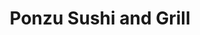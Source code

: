 ---
layout: place
title: "Ponzu Sushi and Grill"
permalink: /nebraska/omaha/ponzu-sushi-and-grill.html
stateAbbr: NE
stateName: Nebraska
cityName: Omaha
seo:
  name: "Ponzu Sushi and Grill"
  type: Restaurant
  links: https://www.ponzusushiandgrill.com/
description: "Trendy spot for contemporary takes on sushi, Asian  Fusion grilled plates & stylish cocktails. Looking for sushi in Omaha, Nebraska? Check out Ponzu Sushi an..."
place_id: ChIJv6Y3BFKMk4cRLPMrSI3pOjY
photos:
  - name: >-
      places/ChIJv6Y3BFKMk4cRLPMrSI3pOjY/photos/AeeoHcKCNSo2Aivg_8u84CVTUJg1Kp8OXdXpmcvoamQs71UbSliP81oMmQxToDC9w_EOFY36U-IbSCqLD-HMYtbgp--qk5X3PS2hMPLOD6FmRfvmj_v2xzaAqMKm7Js-lFHJhG-Roe9PTgYEn7XQ788q1amQRiNapGy0ScpbhbaPmHytg5EqyC1WjmEBoZFSQW0txkDziXDJvb11lvqHBEU8E1esr_mFQdJBz-UcQ8ASEV6gL8BX3mWNqLTQ7rNkYHccj6Ggzsxq_RpHFuFQuq-slNCXZynINgsv7T5ZRMDvpMJ6ZuhmPQ8atUMRbiPMN_bM-xx0U5vgumEvFY8AxPVKkUrBlmbnqkpkQ2fWQnNacxQfDaUkKG5BX1v_RaxYV06UlCf87zeMv7ihx3-u4ApDNSa2w9ebXW9XddHyIjtlR00NvQ27
    widthPx: 3024
    heightPx: 4032
    authorAttributions:
      - displayName: Joe D
        uri: https://maps.google.com/maps/contrib/100995963786533799499
        photoUri: >-
          https://lh3.googleusercontent.com/a-/ALV-UjVvH5GNqK1zvFTPeUbSI6VdXZYxsgeWpSqJXGAO8RzOwwcGJDsD1w=s100-p-k-no-mo
    flagContentUri: >-
      https://www.google.com/local/imagery/report/?cb_client=maps_api_places.places_api&image_key=!1e10!2sCIHM0ogKEICAgID5uKSfsQE&hl=en-US
    googleMapsUri: >-
      https://www.google.com/maps/place//data=!3m4!1e2!3m2!1sCIHM0ogKEICAgID5uKSfsQE!2e10!4m2!3m1!1s0x87938c520437a6bf:0x363ae98d482bf32c
  - name: >-
      places/ChIJv6Y3BFKMk4cRLPMrSI3pOjY/photos/AeeoHcJMvZFP8W6bPhG3zTvT0YqV04-Y0uGDNDZh8gip6y1-3QPwQcJ16IlF5KLGMfMU6Xr0p9TX0F43CBm1fgHwYNXJFwapnTtb6JXbpX6JIZzHjca86qthnKPZcoLs_L8T-HjEPRJO645GBuh7rnKdA4me6JDKeJxH9aq6OBQcG7ZqLMYgQ6Xuwc1G5AF3yEFBLT7jMQRuXD3Wt4u07QOHPKteyn5ee6eSfL8Er72bNIYovsNqQ3_utrcnoHBJixJLhde8NDckrHyeyLrdwgNEXtEvO3WI-GpPGtUAIiiKASSTSg9mVYuceu5ocfYScMjBGEOhBvJICAqdA0xCBt69KwZ26b85FcPI91z0AsppWLyAliJuIIW9v6riGCKfFz8ktEjTUf_whpWDdQymMxE8VLO5kY5ZQlsF_kevH_-PNe6UmO9P
    widthPx: 1125
    heightPx: 590
    authorAttributions:
      - displayName: Jack Henry
        uri: https://maps.google.com/maps/contrib/115253398101150911387
        photoUri: >-
          https://lh3.googleusercontent.com/a-/ALV-UjVZPwrL64Z3XOK0n1ytlHACTwkkmqytDR2ieD-tLh-o-mLH9OY1CQ=s100-p-k-no-mo
    flagContentUri: >-
      https://www.google.com/local/imagery/report/?cb_client=maps_api_places.places_api&image_key=!1e10!2sCIHM0ogKEICAgICs5JKIsAE&hl=en-US
    googleMapsUri: >-
      https://www.google.com/maps/place//data=!3m4!1e2!3m2!1sCIHM0ogKEICAgICs5JKIsAE!2e10!4m2!3m1!1s0x87938c520437a6bf:0x363ae98d482bf32c
  - name: >-
      places/ChIJv6Y3BFKMk4cRLPMrSI3pOjY/photos/AeeoHcJLUuiOm0GsvgF3RwE83dlfiGgTTGglZ_fGMVI_OYpb7Bz4Exqp_9FIDGYoPxqNcniH2vkKSb5VqpGs4yYlclQhvf9dp5NDv62-sP43X8HjM5qyq6_yucAhJlQCXSEAqwJbUKqj1wcRwGDcHDtc5aWbX4w-RjJBrdbBD-RTPV8-OLvlcwhYz2uaz-Co4y7iNDnIF9mhfwZyBtIKZpoHvqJ5oEK7S0NIlD23Vf2Vty9ix7sTp9JqUQYUQ9_hCRbRonPhdb7JJ879f8SZvfkjl9OXFAHbFky5lzCo5lJS6EIa7rcfppYpkYKG1_qxmKfMQChqkCFd1XJg4V-3J3wkGc0MLUn7FMeEbVkqNl3csu3a8giqK8aXxNE6zo4e8sLDBQ7wWUr-uII8gG_yBhgZTDFjU_BY9BNRvIJuliifjV_LRWgM
    widthPx: 3600
    heightPx: 4800
    authorAttributions:
      - displayName: Leandra Escobedo
        uri: https://maps.google.com/maps/contrib/115270387141800818180
        photoUri: >-
          https://lh3.googleusercontent.com/a-/ALV-UjUF8LE6WxM87R2qMcuWBFvI5eifxZZvYEr_6KfNYTAmOZ7uZwrfcA=s100-p-k-no-mo
    flagContentUri: >-
      https://www.google.com/local/imagery/report/?cb_client=maps_api_places.places_api&image_key=!1e10!2sCIHM0ogKEICAgIDjvcuskQE&hl=en-US
    googleMapsUri: >-
      https://www.google.com/maps/place//data=!3m4!1e2!3m2!1sCIHM0ogKEICAgIDjvcuskQE!2e10!4m2!3m1!1s0x87938c520437a6bf:0x363ae98d482bf32c
  - name: >-
      places/ChIJv6Y3BFKMk4cRLPMrSI3pOjY/photos/AeeoHcIgoHZTKCQbebwOqSI0RTfgEFVbhxNl9veeAEPObvFU8W_7_di3-0CS5qDOzIwfqB-jQIZSBw-JuIpgho6VVW55M65Y0qoRgH8QrhecMBz8azjKVfsCjuX-oaAQB0WnyPg6m_mGtNWiGRPDfS8076PWQ7OGf9XInbbrSAszymQfEdFdbA8li_KtoQUtqfsIVNkvfFJxzFotgi7hhnKHjoyKNzh8bTURQcjlAZ6ZPcXR4a_rbBzn7YNYq1TCMhYrmkIvdj0LW7ONUmzhCjcNIgt3-bdEwoLCcHL1eUc1N6P-A95samDnXHulTPYzgoWqT_aOCz-zk8N6PmrUv4jouHPMsGhp0sKJJoZ5VrtbB8gNP2GZzcXeKkg792MCVHntrjMMIttPVf-Gakqr5pjLEcyY6rd84moiIZDleDkg8gubXg
    widthPx: 4032
    heightPx: 3024
    authorAttributions:
      - displayName: Joe D
        uri: https://maps.google.com/maps/contrib/100995963786533799499
        photoUri: >-
          https://lh3.googleusercontent.com/a-/ALV-UjVvH5GNqK1zvFTPeUbSI6VdXZYxsgeWpSqJXGAO8RzOwwcGJDsD1w=s100-p-k-no-mo
    flagContentUri: >-
      https://www.google.com/local/imagery/report/?cb_client=maps_api_places.places_api&image_key=!1e10!2sCIHM0ogKEICAgID5uKSfcQ&hl=en-US
    googleMapsUri: >-
      https://www.google.com/maps/place//data=!3m4!1e2!3m2!1sCIHM0ogKEICAgID5uKSfcQ!2e10!4m2!3m1!1s0x87938c520437a6bf:0x363ae98d482bf32c
  - name: >-
      places/ChIJv6Y3BFKMk4cRLPMrSI3pOjY/photos/AeeoHcKAU7e09onSCxiP61OayMIHd1b0nDzrIQBtMlHpDf5dcUkSWWDZqGi5foFfEaktqBk7Q6-33BcJmXdcuOXnfbZO6mQ_kABam30m6R9hn04RXU0C-jVAAVJ3UE4kh7GQAAygSNzdHM2dHbi8bf3xzqJZf-JTEEYvFtg1usvdCLjHPnbPT1w3lQspDbKvpAIlr3gnJgOfqDo-U83swdukrUKxSpvMBgBXc8C-xps_VU6aP9OqX3vJUZaI1LOQkdbMZZtraaCvXgmeeDeXGkDf2RKpEQoRBAxKxsPRbqftgWjx9Ld8F4So8BkkZkPOlURU2_7TitjN1rMutiUcXsj95htTFqNsDYI1_QiQYY4PbRQ2qqS6ZhFK1YGwbHr7TjQ1hFWrU-ssciNTSDUikgdofD3UDYhD1Dqvu5nHKkcY_jeU7A
    widthPx: 4032
    heightPx: 3024
    authorAttributions:
      - displayName: '& So On • Net'
        uri: https://maps.google.com/maps/contrib/111919168884137753907
        photoUri: >-
          https://lh3.googleusercontent.com/a-/ALV-UjWmAZHDTJZjtDTM3BKNl2s0Sha_qamnnyXIl_D7SnytGp9haYxtXA=s100-p-k-no-mo
    flagContentUri: >-
      https://www.google.com/local/imagery/report/?cb_client=maps_api_places.places_api&image_key=!1e10!2sCIHM0ogKEICAgID6iaf1Jw&hl=en-US
    googleMapsUri: >-
      https://www.google.com/maps/place//data=!3m4!1e2!3m2!1sCIHM0ogKEICAgID6iaf1Jw!2e10!4m2!3m1!1s0x87938c520437a6bf:0x363ae98d482bf32c
  - name: >-
      places/ChIJv6Y3BFKMk4cRLPMrSI3pOjY/photos/AeeoHcIqlpGokhXpx5S6dbtdpoPxbUiwZSdHoMRv-1Z1msuwP8MYM1-AE21Xq2cb8M84rZPtCL5FD0Sx2q6AOt0z15wiqSEFelj2gjvdDUSlcSA1rXB15KkhLLqUrm1M78jYUO2kGatYydh4IU950lhfngbQZo4AS39YYSADiR2JdllDCNxMU9QCSOkc49VLX64x3A5d44SNbXrKHzYiCwvaMkFfyqo9R1Zvz7Wkd3ns9xYruCFBKJfayx5wmS59Q7WKTwGaSRTcbVCCm_kE9M-1ni3vq2JHVOwHYUd8cbFH4ynCC4xIMNdltrm494m6300b5Qd_CCsWOkAOSL67eAmxUIjJE4TwETseCE92mtLD80pB6ok1rCvgPQumd5dzZmxSJZIwrRoA4AlAyfkB3zyGm2JL1Fs4gilAp7zEa7fA9ryQe9lWAZidtCzmDb3dXQ
    widthPx: 3468
    heightPx: 4624
    authorAttributions:
      - displayName: Frankie MacGregor
        uri: https://maps.google.com/maps/contrib/102304394388582839310
        photoUri: >-
          https://lh3.googleusercontent.com/a-/ALV-UjVhJxnL3Yxc3pmLX8ua6r9LovkIXNRWZj7ufc_-jOjcd-wQmuUpfQ=s100-p-k-no-mo
    flagContentUri: >-
      https://www.google.com/local/imagery/report/?cb_client=maps_api_places.places_api&image_key=!1e10!2sCIABIhAGbyfQvhT4IGfgo8YACaoe&hl=en-US
    googleMapsUri: >-
      https://www.google.com/maps/place//data=!3m4!1e2!3m2!1sCIABIhAGbyfQvhT4IGfgo8YACaoe!2e10!4m2!3m1!1s0x87938c520437a6bf:0x363ae98d482bf32c
  - name: >-
      places/ChIJv6Y3BFKMk4cRLPMrSI3pOjY/photos/AeeoHcIhXgZ_Bd-KOsk5JCDlceqtMgGO9KGLMT24qEYcBKPvLxGlt30K9b6JoLDmyL_E0AO0e_FAPRVNZ3od0LgviQs_DunYP0znM6KVzwh21Tdyr_wBRyjx8m_wPIQPzZ0cbIiUPdv2Zv0ezBogPOHYQldh2OJBe-lf_h1n8g3xkZuXq6zeGD-wD_Om3UoaIu3aAz6_UbLKgZAzsU0zeyFx44F6IGSQkZHEyupV8du2X7XXhYTga2s_xD8YrQ94CaU2fOnbiP6qylq_cN-IwmCXbfptJMWHAkYpkdLg3Oamqln34hyi4BRYgooveyPw238DcQvaHgOV1NMkmYcASGBxMG3hl4IQ8muSp5WufjIzcM47SGkIb25ldPydc6UKc-LcO6WTQKl2FNsdqZKMWfqma8erz3CHf41mqvelMcrCLR2h5w
    widthPx: 4032
    heightPx: 3024
    authorAttributions:
      - displayName: keith peterson
        uri: https://maps.google.com/maps/contrib/110757449021298893994
        photoUri: >-
          https://lh3.googleusercontent.com/a-/ALV-UjUbbPnmLAmQQ3P-ivPCgojb7_4Tr-oWqOhLfORaxfR5kcnU2MGR=s100-p-k-no-mo
    flagContentUri: >-
      https://www.google.com/local/imagery/report/?cb_client=maps_api_places.places_api&image_key=!1e10!2sCIHM0ogKEICAgICOnpShUg&hl=en-US
    googleMapsUri: >-
      https://www.google.com/maps/place//data=!3m4!1e2!3m2!1sCIHM0ogKEICAgICOnpShUg!2e10!4m2!3m1!1s0x87938c520437a6bf:0x363ae98d482bf32c
  - name: >-
      places/ChIJv6Y3BFKMk4cRLPMrSI3pOjY/photos/AeeoHcLt9v1JgfWyRkFi1hq1VuPJhcCe-A6ZAW8_iKS9GO7Ib8HRS0MFTVQhBbf8i8QPRV1rawMweOlZXSWCKUyF99ey42o8hqEoR2eZ9jzCLfANS9fbNAVZ3GpEyiXIZYb_vUoM-Oin8AFz94Kzv3ieIYjf9k24JDgHHGjSP5Cuofqeo0Y5psfewC-dc5qVxERb4xt6ZMbJ5CVJxoU8dSOA8COhjYx3Vph-viAGdMT22Z8u0Y09iX7qnTUCCAHBgF9_oIgEYknZWrSgOJxdDeOz_vS7eWOWFt_haKAcG68-MEwb8uxMkGax6NV59WiWnShLAKjj--hKBELb_ijNV_L6aQE-s6_We2bw4e3B3gtX-lguRNpp1AQ9gGyTPj3zjGyHBskkcW7H97YiHeTucVLUVq2HBnSpKZEAh5gJEpQFChnQ6FaI
    widthPx: 3000
    heightPx: 4000
    authorAttributions:
      - displayName: Jared
        uri: https://maps.google.com/maps/contrib/111956624342089757185
        photoUri: >-
          https://lh3.googleusercontent.com/a-/ALV-UjXufMBVU0kIpncVgAdfqDEEtzzaxFhH1DJe4h4Zp6miKAHMGQ=s100-p-k-no-mo
    flagContentUri: >-
      https://www.google.com/local/imagery/report/?cb_client=maps_api_places.places_api&image_key=!1e10!2sCIHM0ogKEICAgICKs8ibiQE&hl=en-US
    googleMapsUri: >-
      https://www.google.com/maps/place//data=!3m4!1e2!3m2!1sCIHM0ogKEICAgICKs8ibiQE!2e10!4m2!3m1!1s0x87938c520437a6bf:0x363ae98d482bf32c
  - name: >-
      places/ChIJv6Y3BFKMk4cRLPMrSI3pOjY/photos/AeeoHcLEZTsSEQF0jXr_lif-uotUMwFhy5tdplNNm6PMazyd_R8ht0mkYskioKcn5Q3h0FaF6AMT3FFVtnRA8qbWct5ci1PqZJVio946cl5oVdEkvQUyWHYrhmufNXnJYsqVrsVl311QGoevDk13xHE2hCnnHhH4Yuw8I4otZrY4ThP1iFhfWO9DvNrF_I_4BdNAA43tZUzxmRtfkKY61b8v6ngW2hI7lsFMZwirM4B1ybD3qP13jLV7VV-xGvJINuwWs6F_-Fy4dZ_a0TrofmMSk8hlm4QIFkyKpyzzh-R9qes1FKfK_VLQsQyd9D0SvGUi0evLUf23XoBy_xay09Xo03PxoAjx4sP3-e653NOynliSnwSVecT0YfeakC4ocNWrqi7-1TfbU2CGoRoPOCi_xT4A2PZwOepM6QDvaPsrkkh-QeQQ
    widthPx: 1816
    heightPx: 3172
    authorAttributions:
      - displayName: Marti Williams
        uri: https://maps.google.com/maps/contrib/101622848225159581477
        photoUri: >-
          https://lh3.googleusercontent.com/a/ACg8ocIF6whAtCKxTG07Pv6LZ-agAtajj7k8dZW81MvBcMsV3QMNdf0=s100-p-k-no-mo
    flagContentUri: >-
      https://www.google.com/local/imagery/report/?cb_client=maps_api_places.places_api&image_key=!1e10!2sCIHM0ogKEICAgIDL_8W40wE&hl=en-US
    googleMapsUri: >-
      https://www.google.com/maps/place//data=!3m4!1e2!3m2!1sCIHM0ogKEICAgIDL_8W40wE!2e10!4m2!3m1!1s0x87938c520437a6bf:0x363ae98d482bf32c
  - name: >-
      places/ChIJv6Y3BFKMk4cRLPMrSI3pOjY/photos/AeeoHcLESFAv-DkLg22Nxauu6JTh5EdcIryCO8h_fQM6ozCIt5QGmY9947r-P-g1VqaCoiBlNCPFEFUJLc_FydUT2PLDxlGjbkFiR-J-4DJm4TfcE58X53yI89uwCqSzPSMFhA0CDSmCc1OfsJ_PUYyKE0sXgs8VFiKRHVeDt8nNNG3nqfRfpUwSTiIJ5lavDvZaZCaB8iHE2-tiDY_gxWIhyw8WuB2Wj_e-Qan20DI7Bw3xAzFNn_v6jM1NgAMpDtt6eEXj6lBddBU3LQP4Mix7AHZq_LKSuiNldNB2pCeXe8ZMfi3bdixISd33MEcRNEeKUQrq1aMEUGJkFegCH_jvZJEeQYarPmECm3iDcho7JghmglpC5WgcIGTLAM22r7Ijs0I2OXDx6tun5SmPV2gGVcL1OFyHQLNXuFohDyg0V5jozOXV
    widthPx: 1242
    heightPx: 2208
    authorAttributions:
      - displayName: Laney
        uri: https://maps.google.com/maps/contrib/118015884367753427786
        photoUri: >-
          https://lh3.googleusercontent.com/a/ACg8ocL_pwJdxHvUV5BFy-bfDG5rFRW4V9hw0uDXyW-2iGYoTaB7lA=s100-p-k-no-mo
    flagContentUri: >-
      https://www.google.com/local/imagery/report/?cb_client=maps_api_places.places_api&image_key=!1e10!2sCIHM0ogKEICAgMCQ-Z2HqgE&hl=en-US
    googleMapsUri: >-
      https://www.google.com/maps/place//data=!3m4!1e2!3m2!1sCIHM0ogKEICAgMCQ-Z2HqgE!2e10!4m2!3m1!1s0x87938c520437a6bf:0x363ae98d482bf32c
address: '2110 S 67th St #102, Omaha, NE 68106, USA'
street: '2110 S 67th St #102'
city: Omaha
state: NE
zip: '68106'
country: USA
neighborhood: South Central Omaha
latitude: '41.240096'
longitude: '-96.015270'
accessibility_options:
  wheelchairAccessibleParking: true
  wheelchairAccessibleEntrance: true
  wheelchairAccessibleRestroom: true
  wheelchairAccessibleSeating: true
business_status: OPERATIONAL
name: Ponzu Sushi and Grill
google_maps_links:
  directionsUri: >-
    https://www.google.com/maps/dir//''/data=!4m7!4m6!1m1!4e2!1m2!1m1!1s0x87938c520437a6bf:0x363ae98d482bf32c!3e0
  placeUri: https://maps.google.com/?cid=3907692419707826988
  writeAReviewUri: >-
    https://www.google.com/maps/place//data=!4m3!3m2!1s0x87938c520437a6bf:0x363ae98d482bf32c!12e1
  reviewsUri: >-
    https://www.google.com/maps/place//data=!4m4!3m3!1s0x87938c520437a6bf:0x363ae98d482bf32c!9m1!1b1
  photosUri: >-
    https://www.google.com/maps/place//data=!4m3!3m2!1s0x87938c520437a6bf:0x363ae98d482bf32c!10e5
primary_type: Sushi Restaurant
opening_hours:
  regular: null
  current: null
secondary_opening_hours:
  regular:
    weekdayDescriptions: null
    type: null
  current:
    weekdayDescriptions: null
    type: null
phone: (402) 614-7757
price_level: PRICE_LEVEL_MODERATE
price_range: $20 &ndash; $30
rating: '4.4'
rating_count: 811
website: https://www.ponzusushiandgrill.com/
reviews:
  - name: >-
      places/ChIJv6Y3BFKMk4cRLPMrSI3pOjY/reviews/ChZDSUhNMG9nS0VJQ0FnTUN3cjk2clN3EAE
    relativePublishTimeDescription: 3 weeks ago
    rating: 3
    text:
      text: >-
        The sushi was not fresh. It was fishy and not served cold. The lettuce
        wraps were phenomenal.  I the waitress was very friendly and attentive.
        However, I would not go back.
      languageCode: en
    originalText:
      text: >-
        The sushi was not fresh. It was fishy and not served cold. The lettuce
        wraps were phenomenal.  I the waitress was very friendly and attentive.
        However, I would not go back.
      languageCode: en
    authorAttribution:
      displayName: Jennifer Stroessner
      uri: https://www.google.com/maps/contrib/102623152533892108031/reviews
      photoUri: >-
        https://lh3.googleusercontent.com/a-/ALV-UjVGMqMYRHFONBAxq5ZHDSrNGmQaBYxsrNi6ItSdA1-fopgJMyzg=s128-c0x00000000-cc-rp-mo-ba5
    publishTime: '2025-03-22T04:36:02.903208Z'
    flagContentUri: >-
      https://www.google.com/local/review/rap/report?postId=ChZDSUhNMG9nS0VJQ0FnTUN3cjk2clN3EAE&d=17924085&t=1
    googleMapsUri: >-
      https://www.google.com/maps/reviews/data=!4m6!14m5!1m4!2m3!1sChZDSUhNMG9nS0VJQ0FnTUN3cjk2clN3EAE!2m1!1s0x87938c520437a6bf:0x363ae98d482bf32c
  - name: >-
      places/ChIJv6Y3BFKMk4cRLPMrSI3pOjY/reviews/ChZDSUhNMG9nS0VJQ0FnSUQ1dUtTZlVREAE
    relativePublishTimeDescription: a year ago
    rating: 4
    text:
      text: >-
        The food here is really good. The service might be a tad slow, but made
        up for it with cozy atmosphere.


        Their happy hour specials are from 3 to 6pm, they've got a pretty good
        selection.


        And, last but not least, let me assure you that this place is really
        clean… which always gives peace of mind.
      languageCode: en
    originalText:
      text: >-
        The food here is really good. The service might be a tad slow, but made
        up for it with cozy atmosphere.


        Their happy hour specials are from 3 to 6pm, they've got a pretty good
        selection.


        And, last but not least, let me assure you that this place is really
        clean… which always gives peace of mind.
      languageCode: en
    authorAttribution:
      displayName: Joe D
      uri: https://www.google.com/maps/contrib/100995963786533799499/reviews
      photoUri: >-
        https://lh3.googleusercontent.com/a-/ALV-UjVvH5GNqK1zvFTPeUbSI6VdXZYxsgeWpSqJXGAO8RzOwwcGJDsD1w=s128-c0x00000000-cc-rp-mo-ba5
    publishTime: '2023-10-19T23:28:40.704555Z'
    flagContentUri: >-
      https://www.google.com/local/review/rap/report?postId=ChZDSUhNMG9nS0VJQ0FnSUQ1dUtTZlVREAE&d=17924085&t=1
    googleMapsUri: >-
      https://www.google.com/maps/reviews/data=!4m6!14m5!1m4!2m3!1sChZDSUhNMG9nS0VJQ0FnSUQ1dUtTZlVREAE!2m1!1s0x87938c520437a6bf:0x363ae98d482bf32c
  - name: >-
      places/ChIJv6Y3BFKMk4cRLPMrSI3pOjY/reviews/ChZDSUhNMG9nS0VJQ0FnTUNRLVoySFNnEAE
    relativePublishTimeDescription: a month ago
    rating: 5
    text:
      text: >-
        Love Ponzu. Great sushi, great drinks, teriyaki chicken is fantastic.
        Love being able to use the patio seating when the weather is nice.
      languageCode: en
    originalText:
      text: >-
        Love Ponzu. Great sushi, great drinks, teriyaki chicken is fantastic.
        Love being able to use the patio seating when the weather is nice.
      languageCode: en
    authorAttribution:
      displayName: Laney
      uri: https://www.google.com/maps/contrib/118015884367753427786/reviews
      photoUri: >-
        https://lh3.googleusercontent.com/a/ACg8ocL_pwJdxHvUV5BFy-bfDG5rFRW4V9hw0uDXyW-2iGYoTaB7lA=s128-c0x00000000-cc-rp-mo-ba3
    publishTime: '2025-03-06T04:24:29.632310Z'
    flagContentUri: >-
      https://www.google.com/local/review/rap/report?postId=ChZDSUhNMG9nS0VJQ0FnTUNRLVoySFNnEAE&d=17924085&t=1
    googleMapsUri: >-
      https://www.google.com/maps/reviews/data=!4m6!14m5!1m4!2m3!1sChZDSUhNMG9nS0VJQ0FnTUNRLVoySFNnEAE!2m1!1s0x87938c520437a6bf:0x363ae98d482bf32c
  - name: >-
      places/ChIJv6Y3BFKMk4cRLPMrSI3pOjY/reviews/ChdDSUhNMG9nS0VJQ0FnSUQ3c3NiUndnRRAB
    relativePublishTimeDescription: 7 months ago
    rating: 5
    text:
      text: >-
        OMG.. The food here is fantastic. We came to try out the new Japanese
        restaurant, and we have no regrets at all. We will definitely come back
        here again.
      languageCode: en
    originalText:
      text: >-
        OMG.. The food here is fantastic. We came to try out the new Japanese
        restaurant, and we have no regrets at all. We will definitely come back
        here again.
      languageCode: en
    authorAttribution:
      displayName: L. Wissanee
      uri: https://www.google.com/maps/contrib/109294537603249023865/reviews
      photoUri: >-
        https://lh3.googleusercontent.com/a-/ALV-UjWmuAl6Q_xM46zXejxMvugHUcYdpmphTvkDFl9mY6NYBdUPkNyb=s128-c0x00000000-cc-rp-mo-ba6
    publishTime: '2024-08-23T01:15:48.525088Z'
    flagContentUri: >-
      https://www.google.com/local/review/rap/report?postId=ChdDSUhNMG9nS0VJQ0FnSUQ3c3NiUndnRRAB&d=17924085&t=1
    googleMapsUri: >-
      https://www.google.com/maps/reviews/data=!4m6!14m5!1m4!2m3!1sChdDSUhNMG9nS0VJQ0FnSUQ3c3NiUndnRRAB!2m1!1s0x87938c520437a6bf:0x363ae98d482bf32c
  - name: >-
      places/ChIJv6Y3BFKMk4cRLPMrSI3pOjY/reviews/ChZDSUhNMG9nS0VJQ0FnTUNJbjlfd2VREAE
    relativePublishTimeDescription: a week ago
    rating: 5
    text:
      text: >-
        Was my first time trying sushi and it was a pleasant and delicious
        experience 
      languageCode: en
    originalText:
      text: >-
        Was my first time trying sushi and it was a pleasant and delicious
        experience 
      languageCode: en
    authorAttribution:
      displayName: Veronica Sena
      uri: https://www.google.com/maps/contrib/113278878353764883950/reviews
      photoUri: >-
        https://lh3.googleusercontent.com/a-/ALV-UjVh0eezE2P5DI7u-m6x1T4pt4RzqDPigjbheHjZTxmDEbP-dwaK=s128-c0x00000000-cc-rp-mo-ba3
    publishTime: '2025-04-05T19:44:53.179328Z'
    flagContentUri: >-
      https://www.google.com/local/review/rap/report?postId=ChZDSUhNMG9nS0VJQ0FnTUNJbjlfd2VREAE&d=17924085&t=1
    googleMapsUri: >-
      https://www.google.com/maps/reviews/data=!4m6!14m5!1m4!2m3!1sChZDSUhNMG9nS0VJQ0FnTUNJbjlfd2VREAE!2m1!1s0x87938c520437a6bf:0x363ae98d482bf32c
parking_options:
  freeParkingLot: true
  freeStreetParking: true
  valetParking: false
  freeGarageParking: true
payment_options:
  acceptsCreditCards: true
  acceptsDebitCards: true
  acceptsCashOnly: false
allow_dogs: null
curbside_pickup: false
delivery: false
dine_in: true
good_for_children: true
good_for_groups: true
good_for_sports: false
live_music: false
menu_for_children: null
outdoor_seating: true
reservable: true
restroom: true
serves_beer: true
serves_breakfast: false
serves_brunch: null
serves_cocktails: true
serves_coffee: true
serves_dinner: true
serves_dessert: true
serves_lunch: true
serves_vegetarian_food: true
serves_wine: true
takeout: true
summary: >-
  Trendy spot for contemporary takes on sushi, Asian  Fusion grilled plates &
  stylish cocktails.

---